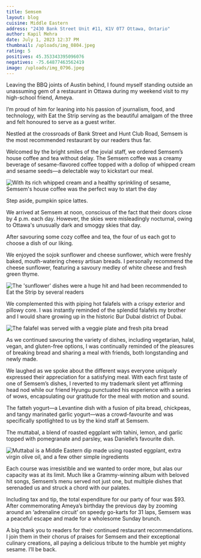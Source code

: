 ```yaml
---
title: Semsem
layout: blog
cuisine: Middle Eastern
address: "2430 Bank Street Unit #11, K1V 0T7 Ottawa, Ontario"
author: Kapil Mehra
date: July 1, 2023 12:37 PM
thumbnail: /uploads/img_0804.jpeg
rating: 5
positives: 45.353343395096076
negatives: -75.64877463562419
image: /uploads/img_0796.jpeg
---
```

Leaving the BBQ joints of Austin behind, I found myself standing outside an unassuming gem of a restaurant in Ottawa during my weekend visit to my high-school friend, Ameya. 

I’m proud of him for leaning into his passion of journalism, food, and technology, with Eat the Strip serving as the beautiful amalgam of the three and felt honoured to serve as a guest writer.

Nestled at the crossroads of Bank Street and Hunt Club Road, Semsem is the most recommended restaurant by our readers thus far.

Welcomed by the bright smiles of the jovial staff, we ordered Semsem’s house coffee and tea without delay. The Semsem coffee was a creamy beverage of sesame-flavored coffee topped with a dollop of whipped cream and sesame seeds—a  delectable way to kickstart our meal.

![With its rich whipped cream and a healthy sprinkling of sesame, Semsem's house coffee was the perfect way to start the day](/uploads/img_0799.jpeg "Semsem coffee")

Step aside, pumpkin spice lattes.

We arrived at Semsem at noon, conscious of the fact that their doors close by 4 p.m. each day. However, the skies were misleadingly nocturnal, owing to Ottawa's unusually dark and smoggy skies that day.

After savouring some cozy coffee and tea, the four of us each got to choose a dish of our liking. 

We enjoyed the sojok sunflower and cheese sunflower, which were freshly baked, mouth-watering cheesy artisan breads. I personally recommend the cheese sunflower, featuring a savoury medley of white cheese and fresh green thyme.

![The 'sunflower' dishes were a huge hit and had been recommended to Eat the Strip by several readers](/uploads/img_0801.jpeg "Sojok Sunflower")

We complemented this with piping hot falafels with a crispy exterior and pillowy core. I was instantly reminded of the splendid falafels my brother and I would share growing up in the historic Bur Dubai district of Dubai. 

![The falafel was served with a veggie plate and fresh pita bread](/uploads/img_0806.jpeg "Falafel")

As we continued savouring the variety of dishes, including vegetarian, halal, vegan, and gluten-free options, I was continually reminded of the pleasures of breaking bread and sharing a meal with friends, both longstanding and newly made.

We laughed as we spoke about the different ways everyone uniquely expressed their appreciation for a satisfying meal. With each first taste of one of Semsem’s dishes, I reverted to my trademark silent yet affirming head nod while our friend Hyungu punctuated his experience with a series of wows, encapsulating our gratitude for the meal with motion and sound.

The fatteh yogurt—a Levantine dish with a fusion of pita bread, chickpeas, and tangy marinated garlic yogurt—was a crowd-favourite and was specifically spotlighted to us by the kind staff at Semsem.

The muttabal, a blend of roasted eggplant with tahini, lemon, and garlic topped with pomegranate and parsley, was Danielle’s favourite dish.

![Muttabal is a Middle Eastern dip made using roasted eggplant, extra virgin olive oil, and a few other simple ingredients](/uploads/img_0804.jpeg "Muttabal")

Each course was irresistible and we wanted to order more, but alas our capacity was at its limit. Much like a Grammy-winning album with beloved hit songs, Semsem’s menu served not just one, but multiple dishes that serenaded us and struck a chord with our palates.

Including tax and tip, the total expenditure for our party of four was $93. After commemorating Ameya’s birthday the previous day by zooming around an ‘adrenaline circuit’ on speedy go-karts for 31 laps, Semsem was a peaceful escape and made for a wholesome Sunday brunch.

A big thank you to readers for their continued restaurant recommendations. I join them in their chorus of praises for Semsem and their exceptional culinary creations, all paying a delicious tribute to the humble yet mighty sesame. I’ll be back.